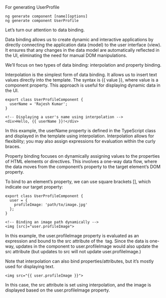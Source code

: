 
For generating UserProfile
```
ng generate component [name][options]
ng generate component UserProfile
```


Let’s turn our attention to data binding.

Data binding allows us to create dynamic and interactive applications by directly connecting the application data (model) to the user interface (view). It ensures that any changes in the data model are automatically reflected in the UI, eliminating the need for manual DOM manipulations.

We’ll focus on two types of data binding: interpolation and property binding.

Interpolation is the simplest form of data binding. It allows us to insert text values directly into the template. The syntax is {{ value }}, where value is a component property. This approach is useful for displaying dynamic data in the UI.
```
export class UserProfileComponent {
  userName = 'Rajesh Kumar';
}
```

```
<!-- Displaying a user's name using interpolation -->
<div>Hello, {{ userName }}!</div>
```

In this example, the userName property is defined in the TypeScript class and displayed in the template using interpolation. Interpolation allows for flexibility; you may also assign expressions for evaluation within the curly braces.

Property binding focuses on dynamically assigning values to the properties of HTML elements or directives. This involves a one-way data flow, where the data moves from the component’s property to the target element’s DOM property.

To bind to an element’s property, we can use square brackets [], which indicate our target property:
```
export class UserProfileComponent {
  user = { 
    profileImage: 'path/to/image.jpg' 
  };
}
```
```
<!-- Binding an image path dynamically -->
<img [src]="user.profileImage">
```

In this example, the user.profileImage property is evaluated as an expression and bound to the src attribute of the <img> tag. Since the data is one-way, updates in the component to user.profileImage would also update the src attribute (but updates to src will not update user.profileImage.)

Note that interpolation can also bind properties/attributes, but it’s mostly used for displaying text.
```
<img src="{{ user.profileImage }}">
```

In this case, the src attribute is set using interpolation, and the image is displayed based on the user.profileImage property.